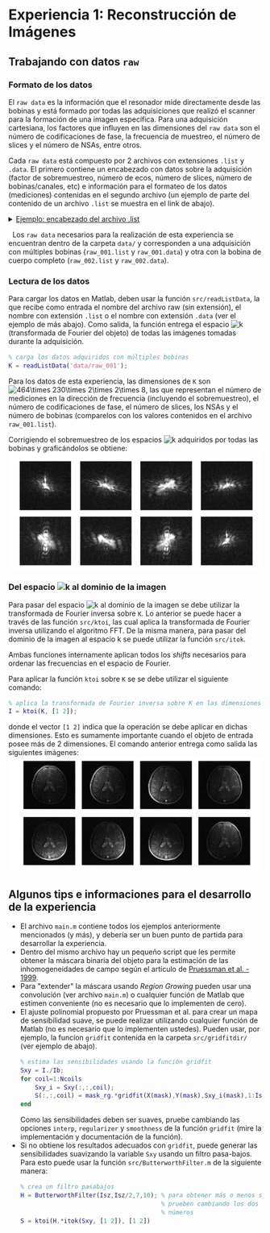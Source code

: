# Experiencia 1: Reconstrucción de Imágenes
## Trabajando con datos ```raw```
### Formato de los datos
El ```raw data``` es la información que el resonador mide directamente desde las bobinas y está formado por todas las adquisiciones que realizó el scanner para la formación de una imagen específica. Para una adquisición cartesiana, los factores que influyen en las dimensiones del ```raw data``` son el número de codificaciones de fase, la frecuencia de muestreo, el número de slices y el número de NSAs, entre otros.

Cada ```raw data``` está compuesto por 2 archivos con extensiones ```.list``` y ```.data```. El primero contiene un encabezado con datos sobre la adquisición (factor de sobremuestreo, número de ecos, número de slices, número de bobinas/canales, etc) e información para el formateo de los datos (mediciones) contenidas en el segundo archivo (un ejemplo de parte del contenido de un archivo ```.list``` se muestra en el link de abajo).

<details><summary><u>Ejemplo: encabezado del archivo .list </u></summary>
<p>

```bash
# === GENERAL INFORMATION ========================================================
#
# n.a. n.a. n.a.  number of ...                        value
# ---- ---- ----  ----------------------------------   -----
.    0    0    0  number_of_mixes                    :     1
#
# mix  n.a. n.a.  number of ...                        value
# ---- ---- ----  ----------------------------------   -----
.    0    0    0  number_of_encoding_dimensions      :     2
.    0    0    0  number_of_dynamic_scans            :     1
.    0    0    0  number_of_cardiac_phases           :     1
.    0    0    0  number_of_echoes                   :     1
.    0    0    0  number_of_locations                :     2
.    0    0    0  number_of_extra_attribute_1_values :     1
.    0    0    0  number_of_extra_attribute_2_values :     1
.    0    0    0  number_of_signal_averages          :     2
#
# n.a. n.a. loca  number of ...                        value
# ---- ---- ----  ----------------------------------   -----
.    0    0    0  number of coil channels            :     8
.    0    0    1  number of coil channels            :     8
# ---- ---- ----  ----------------------------------   -----
# For more channel information, see the trailer of this file.
#
# mix  echo n.a.  k-space coordinate ranges            start  end
# ---- ---- ----  ----------------------------------   -----  -----
.    0    0    0  kx_range                           :  -232    231
.    0    0    0  ky_range                           :  -115    114
#
# mix  echo n.a.  k-space oversample factors           value
# ---- ---- ----  ----------------------------------   ---------
.    0    0    0  kx_oversample_factor               :    2.0000
.    0    0    0  ky_oversample_factor               :    1.0000
#
# mix  n.a. n.a.  reconstruction matrix                value
# ---- ---- ----  ----------------------------------   -----
.    0    0    0  X-resolution                       :   256
.    0    0    0  Y-resolution                       :   256
#
# n.a. n.a. n.a.  SENSE factors (spatial dirs only!)   value
# ---- ---- ----  ----------------------------------   ---------
.    0    0    0  X-direction SENSE factor           :    1.0000
.    0    0    0  Y-direction SENSE factor           :    1.0000
#
# mix  echo loca  imaging space coordinate ranges      start  end
# ---- ---- ----  ----------------------------------   -----  -----
.    0    0    0  X_range                            :  -128    127
.    0    0    0  Y_range                            :  -256     -1
.    0    0    1  X_range                            :  -128    127
.    0    0    1  Y_range                            :  -256     -1
```
</p>
</details>

&nbsp;
Los ```raw data``` necesarios para la realización de esta experiencia se encuentran dentro de la carpeta ```data/``` y corresponden a una adquisición con múltiples bobinas (```raw_001.list``` y ```raw_001.data```) y otra con la bobina de cuerpo completo (```raw_002.list``` y ```raw_002.data```). 


### Lectura de los datos
Para cargar los datos en Matlab, deben usar la función ```src/readListData```, la que recibe como entrada el nombre del archivo raw (sin extensión), el nombre con extensión ```.list``` o el nombre con extensión ```.data``` (ver el ejemplo de más abajo). Como salida, la función entrega el espacio <img src="https://latex.codecogs.com/svg.latex?k" title="k" /> (transformada de Fourier del objeto) de todas las imágenes tomadas durante la adquisición.
```matlab
% carga los datos adquiridos con múltiples bobinas
K = readListData('data/raw_001');
```
Para los datos de esta experiencia, las dimensiones de ```K``` son <img src="https://latex.codecogs.com/gif.latex?464\times&space;230\times&space;2\times&space;2\times&space;8" title="464\times 230\times 2\times 2\times 8" />, las que representan el número de mediciones en la dirección de frecuencia (incluyendo el sobremuestreo), el número de codificaciones de fase, el número de slices, los NSAs y el número de bobinas (comparelos con los valores contenidos en el archivo ```raw_001.list```).


Corrigiendo el sobremuestreo de los espacios <img src="https://latex.codecogs.com/svg.latex?k" title="k" /> adquiridos por todas las bobinas y graficándolos se obtiene:
![](https://github.com/hmella/IEE3773_2-2020/blob/master/images/exp_1a.png?raw=true)


### Del espacio <img src="https://latex.codecogs.com/svg.latex?\large\boldsymbol{k}" title="k" /> al dominio de la imagen
Para pasar del espacio <img src="https://latex.codecogs.com/svg.latex?k" title="k" /> al dominio de la imagen se debe utilizar la transformada de Fourier inversa sobre ```K```. Lo anterior se puede hacer a través de las función ```src/ktoi```, las cual aplica la transformada de Fourier inversa utilizando el algoritmo FFT. De la misma manera, para pasar del dominio de la imagen al espacio k se puede utilizar la función ```src/itok```.

Ambas funciones internamente aplican todos los *shifts* necesarios para ordenar las frecuencias en el espacio de Fourier.

Para aplicar la función ```ktoi``` sobre ```K``` se se debe utilizar el siguiente comando:
```matlab
% aplica la transformada de Fourier inversa sobre K en las dimensiones [1 2]
I = ktoi(K, [1 2]);
```
donde el vector ```[1 2]``` indica que la operación se debe aplicar en dichas dimensiones. Esto es sumamente importante cuando el objeto de entrada posee más de 2 dimensiones. El comando anterior entrega como salida las siguientes imágenes:
![](https://github.com/hmella/IEE3773_2-2020/blob/master/images/exp_1b.png?raw=true)


## Algunos tips e informaciones para el desarrollo de la experiencia
* El archivo ```main.m``` contiene todos los ejemplos anteriormente mencionados (y más), y debería ser un buen punto de partida para desarrollar la experiencia.
* Dentro del mismo archivo hay un pequeño script que les permite obtener la máscara binaria del objeto para la estimación de las inhomogeneidades de campo según el artículo de [Pruessman et al. - 1999](https://github.com/hmella/IEE3773_2-2020/blob/master/Experiencia%201:%20Reconstruccion/bib/Pruessmann%20et%20al.%20-%201999%20-%20SENSE%20Sensitivity%20encoding%20for%20fast%20MRI.pdf).
* Para "extender" la máscara usando *Region Growing* pueden usar una convolución (ver archivo ```main.m```) o cualquier función de Matlab que estimen conveniente (no es necesario que lo implementen de cero).
* El ajuste polinomial propuesto por Pruessman et al. para crear un mapa de sensibilidad suave, se puede realizar utilizando cualquier función de Matlab (no es necesario que lo implementen ustedes). Pueden usar, por ejemplo, la funcion ```gridfit``` contenida en la carpeta ```src/gridfitdir/``` (ver ejemplo de abajo).
    ```matlab
    % estima las sensibilidades usando la función gridfit
    Sxy = I./Ib;
    for coil=1:Ncoils
        Sxy_i = Sxy(:,:,coil);
        S(:,:,coil) = mask_rg.*gridfit(X(mask),Y(mask),Sxy_i(mask),1:Isz(2),1:Isz(1));
    end
    ```
    Como las sensibilidades deben ser suaves, pruebe cambiando las opciones ```interp```, ```regularizer``` y ```smoothness``` de la función ```gridfit``` (mire la implementación y documentación de la función).
* Si no obtiene los resultados adecuados con ```gridfit```, puede generar las sensibilidades suavizando la variable ```Sxy``` usando un filtro pasa-bajos. Para esto puede usar la función ```src/ButterworthFilter.m``` de la siguiente manera:
    ```matlab
    % crea un filtro pasabajos
    H = ButterworthFilter(Isz,Isz/2,7,10); % para obtener más o menos suavizado 
                                           % prueben cambiando los dos últimos 
                                           % números
    S = ktoi(H.*itok(Sxy, [1 2]), [1 2])
    ```
